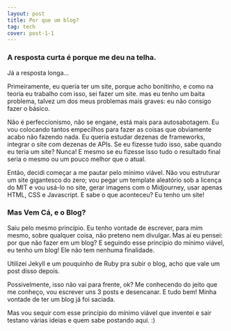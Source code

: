```yaml
---
layout: post
title: Por que um blog?
tag: tech
cover: post-1-1
---
```


### A resposta curta é porque me deu na telha.

Já a resposta longa...

Primeiramente, eu queria ter um site, porque acho bonitinho, e como na teoria eu trabalho com isso, sei fazer um site. mas eu tenho um baita problema, talvez um dos meus problemas mais graves: eu não consigo fazer o básico.

Não é perfeccionismo, não se engane, está mais para autosabotagem. Eu vou colocando tantos empecilhos para fazer as coisas que obviamente acabo não fazendo nada. Eu queria estudar dezenas de frameworks, integrar o site com dezenas de APIs. Se eu fizesse tudo isso, sabe quando eu teria um site? Nunca! E mesmo se eu fizesse isso tudo o resultado final seria o mesmo ou um pouco melhor que o atual.

Então, decidi começar a me pautar pelo mínimo viável. Não vou estruturar um site gigantesco do zero; vou pegar um template aleatório sob a licença do MIT e vou usá-lo no site, gerar imagens com o Midjourney, usar apenas HTML, CSS e Javascript. E sabe o que aconteceu? Eu tenho um site!

### Mas Vem Cá, e o Blog?
Saiu pelo mesmo princípio. Eu tenho vontade de escrever, para mim mesmo, sobre qualquer coisa, não preteno nem divulgar. Mas aí eu pensei: por que não fazer em um blog? E seguindo esse princípio do mínimo viável, eu tenho um blog! Ele não tem nenhuma finalidade.

Utilizei Jekyll e um pouquinho de Ruby pra subir o blog, acho que vale um post disso depois.

Possivelmente, isso não vai para frente, ok? Me conhecendo do jeito que me conheço, vou escrever uns 3 posts e desencanar. E tudo bem! Minha vontade de ter um blog já foi saciada.

Mas vou sequir com esse princípio do mínimo viável que inventei e sair testano várias ideias e quem sabe postando aqui. :)

